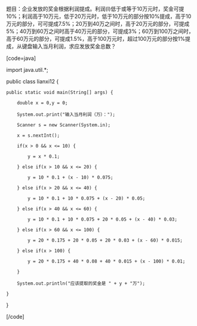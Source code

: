 题目：企业发放的奖金根据利润提成。利润(I)低于或等于10万元时，奖金可提10%；利润高于10万元，低于20万元时，低于10万元的部分按10%提成，高于10万元的部分，可可提成7.5%；20万到40万之间时，高于20万元的部分，可提成5%；40万到60万之间时高于40万元的部分，可提成3%；60万到100万之间时，高于60万元的部分，可提成1.5%，高于100万元时，超过100万元的部分按1%提成，从键盘输入当月利润，求应发放奖金总数？ 
[code=java]
import java.util.*;
public class lianxi12 {
	public static void main(String[] args) {
		double x = 0,y = 0;
		System.out.print("输入当月利润（万）：");
		Scanner s = new Scanner(System.in);
		x = s.nextInt();
		if(x > 0 && x <= 10) {
			y = x * 0.1;
		} else if(x > 10 && x <= 20) {
			y = 10 * 0.1 + (x - 10) * 0.075;
		} else if(x > 20 && x <= 40) {
			y = 10 * 0.1 + 10 * 0.075 + (x - 20) * 0.05;
		} else if(x > 40 && x <= 60) {
			y = 10 * 0.1 + 10 * 0.075 + 20 * 0.05 + (x - 40) * 0.03;
		} else if(x > 60 && x <= 100) {
			y = 20 * 0.175 + 20 * 0.05 + 20 * 0.03 + (x - 60) * 0.015; 
		} else if(x > 100) {
			y = 20 * 0.175 + 40 * 0.08 + 40 * 0.015 + (x - 100) * 0.01;
		}
		System.out.println("应该提取的奖金是 " + y + "万");
	}
}
[/code]